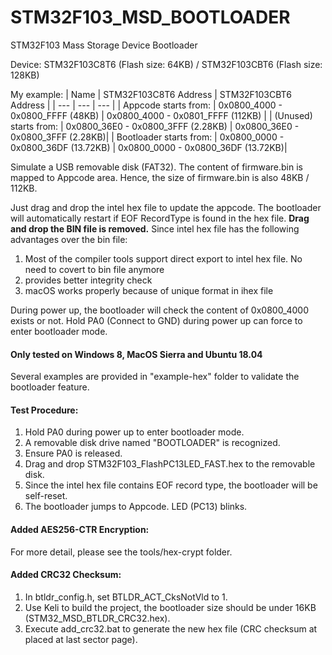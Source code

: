 # STM32F103_MSD_BOOTLOADER
STM32F103 Mass Storage Device Bootloader

Device: STM32F103C8T6 (Flash size: 64KB) / STM32F103CBT6 (Flash size: 128KB)

My example:
| Name | STM32F103C8T6 Address | STM32F103CBT6 Address |
| --- | --- | --- |
| Appcode starts from: | 0x0800_4000 - 0x0800_FFFF  (48KB) | 0x0800_4000 - 0x0801_FFFF  (112KB) |
| (Unused) starts from: | 0x0800_36E0 - 0x0800_3FFF (2.28KB) | 0x0800_36E0 - 0x0800_3FFF (2.28KB)|
| Bootloader starts from: | 0x0800_0000 - 0x0800_36DF (13.72KB) | 0x0800_0000 - 0x0800_36DF (13.72KB)|

Simulate a USB removable disk (FAT32).
The content of firmware.bin is mapped to Appcode area. Hence, the size of firmware.bin is also 48KB / 112KB.

Just drag and drop the intel hex file to update the appcode. The bootloader will automatically restart if EOF RecordType is found in the hex file.
<b>Drag and drop the BIN file is removed.</b> Since intel hex file has the following advantages over the bin file:
1. Most of the compiler tools support direct export to intel hex file. No need to covert to bin file anymore
2. provides better integrity check
3. macOS works properly because of unique format in ihex file

During power up, the bootloader will check the content of 0x0800_4000 exists or not.
Hold PA0 (Connect to GND) during power up can force to enter bootloader mode.

#### Only tested on Windows 8, MacOS Sierra and Ubuntu 18.04<br />

Several examples are provided in "example-hex" folder to validate the bootloader feature.

#### Test Procedure:
1. Hold PA0 during power up to enter bootloader mode.
2. A removable disk drive named "BOOTLOADER" is recognized.
3. Ensure PA0 is released.
4. Drag and drop STM32F103_FlashPC13LED_FAST.hex to the removable disk.
5. Since the intel hex file contains EOF record type, the bootloader will be self-reset.
6. The bootloader jumps to Appcode. LED (PC13) blinks. 

#### Added AES256-CTR Encryption:
For more detail, please see the tools/hex-crypt folder.

#### Added CRC32 Checksum:
1. In btldr_config.h, set BTLDR_ACT_CksNotVld to 1.
2. Use Keli to build the project, the bootloader size should be under 16KB (STM32_MSD_BTLDR_CRC32.hex).
3. Execute add_crc32.bat to generate the new hex file (CRC checksum at placed at last sector page).

